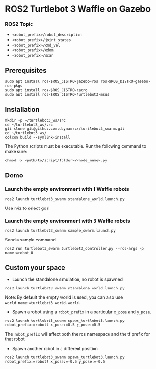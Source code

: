 # ROS2 Turtlebot 3 Waffle on Gazebo

### ROS2 Topic
- `<robot_prefix>/robot_description`
- `<robot_prefix>/joint_states`
- `<robot_prefix>/cmd_vel`
- `<robot_prefix>/odom`
- `<robot_prefix>/scan`

## Prerequisites
```
sudo apt install ros-$ROS_DISTRO-gazebo-ros ros-$ROS_DISTRO-gazebo-ros-pkgs
sudo apt install ros-$ROS_DISTRO-xacro
sudo apt install ros-$ROS_DISTRO-turtlebot3-msgs
```

## Installation
```
mkdir -p ~/turtlebot3_ws/src
cd ~/turtlebot3_ws/src
git clone git@github.com:duynamrcv/turtlebot3_swarm.git
cd ~/turtlebot3_ws/
colcon build --symlink-install
```
The Python scripts must be executable. Run the following command to make sure:
```
chmod +x <path/to/script/folder>/<node_name>.py
```

## Demo
### Launch the empty environment with 1 Waffle robots
```
ros2 launch turtlebot3_swarm standalone_world.launch.py 
```
Use rviz to select goal
### Launch the empty environment with 3 Waffle robots
```
ros2 launch turtlebot3_swarm sample_swarm.launch.py 
```
Send a sample command
```
ros2 run turtlebot3_swarm turtlebot3_controller.py --ros-args -p name:=robot_0
```

## Custom your space

- Launch the standalone simulation, no robot is spawned
```
ros2 launch turtlebot3_swarm standalone_world.launch.py
```

Note: By default the empty world is used, you can also use `world_name:=turtlebot3_world.world`.

- Spawn a robot using a `robot_prefix` in a particular `x_pose` and `y_pose`.
```
ros2 launch turtlebot3_swarm spawn_turtlebot3.launch.py robot_prefix:=robot1 x_pose:=0.5 y_pose:=0.5
```
The `robot_prefix` will affect both the ros namespace and the tf prefix for that robot

- Spawn another robot in a different position

```
ros2 launch turtlebot3_swarm spawn_turtlebot3.launch.py robot_prefix:=robot2 x_pose:=-0.5 y_pose:=-0.5
```
